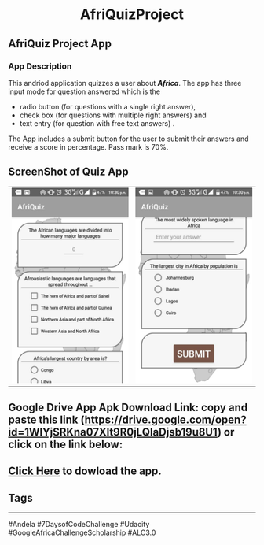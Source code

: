 <h1 style="text-align: center;">AfriQuizProject</h1>

<h2>AfriQuiz Project App</h2>

<h3>App Description</h3>

This andriod application quizzes a user about <strong><em>Africa</em></strong>.
  The app has three input mode for question answered which is the
 <ul>
  <li>radio button (for questions with a single right answer), </li>
  <li> check box (for questions with multiple right answers) and </li>
  <li> text entry (for question with free text answers) .</li>
  </ul>

The App includes a submit button for the user to submit their answers and receive a score in percentage.
Pass mark is 70%.

ScreenShot of Quiz App
-------------------------
<table>
    <tr>
        <td>
            <img alt="AfriQuiz Screenshot 1" src="app/src/main/res/drawable/afriquizone.jpeg">
        </td>
        <td>
            <img alt="AfriQuiz Screenshot 1" src="app/src/main/res/drawable/afriquiztwo.jpeg">
        </td>
    </tr>
</table>

Google Drive App Apk Download Link: copy and paste this link (https://drive.google.com/open?id=1WlYjSRKna07Xlt9R0jLQIaDjsb19u8U1) or click on the link below:
------------------------------------------------------------------------------------------------------------------------------
## [Click Here](https://drive.google.com/open?id=1WlYjSRKna07Xlt9R0jLQIaDjsb19u8U1) to dowload the app.



## Tags
----------
#Andela #7DaysofCodeChallenge #Udacity #GoogleAfricaChallengeScholarship #ALC3.0 

</div>
